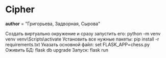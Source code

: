 # Cipher

__author__ = "Григорьева, Задворная, Сырова"

  Создать виртуально окружение и сразу запустить его:
python -m venv venv
venv\Scripts\activate
  Установить все нужные пакеты:
pip install -r requirements.txt
  Указать основной файл:
set FLASK_APP=chess.py
  Оживить БД:
flask db upgrade
  Запуск:
flask run
